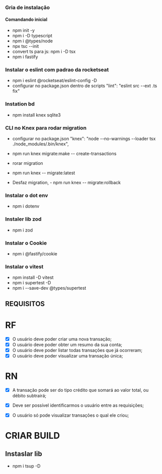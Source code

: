 ### Gria de instalação

#### Comandando inicial 
- npm init -y
- npm i -D typescript
- npm i @types/node
- npx tsc --init
- convert ts para js: npm i -D tsx
- npm i fastify

### Instalar o eslint com padrao da rocketseat 
- npm i eslint @rocketseat/eslint-config -D
- configurar no package.json dentro de scripts "lint": "eslint src --ext .ts fix"

### Instation bd
- npm install knex sqlite3

### CLI no Knex para rodar migration
-  configurar no package.json "knex": "node --no-warnings --loader tsx ./node_modules/.bin/knex",
- npm run knex migrate:make -- create-transactions

- rorar migration
- npm run knex -- migrate:latest

- Desfaz migration, - npm run knex -- migrate:rollback

### Instalar o dot env
- npm i dotenv

### Instaler lib zod
- npm i zod

### Instalar o Cookie
- npm i @fastify/cookie

### Instalar o vitest
- npm install -D vitest
- npm i supertest -D
- npm i --save-dev @types/supertest


## REQUISITOS

# RF

- [x] O usuário deve poder criar uma nova transação;
- [x] O usuário deve poder obter um resumo da sua conta;
- [x] O usuário deve poder listar todas transações que já ocorreram;
- [x] O usuário deve poder visualizar uma transação única;

# RN

- [x] A transação pode ser do tipo crédito que somará ao valor total, ou débito subtrairá;
- [x] Deve ser possível identificarmos o usuário entre as requisições;
- [x] O usuário só pode visualizar transações o qual ele criou;


# CRIAR BUILD
## Instaslar  lib
- npm i tsup -D

